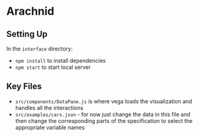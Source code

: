 # Arachnid

## Setting Up

In the `interface` directory:
- `npm install` to install dependencies
- `npm start` to start local server

## Key Files

- `src/components/DataPane.js` is where vega loads the visualization and handles all the interactions
- `src/examples/cars.json` - for now just change the data in this file and then change the corresponding parts of the specification to select the appropriate variable names